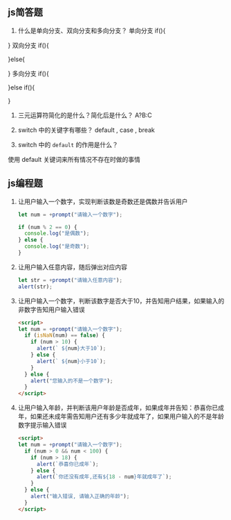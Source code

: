 ## js简答题
1. 什么是单向分支、双向分支和多向分支？ 单向分支 if(){

} 双向分支 if(){

}else{

} 多向分支 if(){

}else if(){

}

1. 三元运算符简化的是什么？简化后是什么？ A?B:C

1. switch 中的关键字有哪些？ default , case , break
2. switch 中的 `default` 的作用是什么？

使用 default 关键词来所有情况不存在时做的事情



## js编程题
1. 让用户输入一个数字，实现判断该数是奇数还是偶数并告诉用户

    ```js
    let num = +prompt("请输入一个数字");
    
    if (num % 2 == 0) {
      console.log("是偶数");
    } else {
      console.log("是奇数");
    }
    ```
2. 让用户输入任意内容，随后弹出对应内容

    ```js
    let str = +prompt("请输入任意内容");
    alert(str);
    ```
3. 让用户输入一个数字，判断该数字是否大于10，并告知用户结果，如果输入的非数字告知用户输入错误

    ```html
    <script>
    let num = +prompt("请输入一个数字");
      if (isNaN(num) == false) {
        if (num > 10) {
          alert(` ${num}大于10`);
        } else {
          alert(` ${num}小于10`);
        }
      } else {
        alert("您输入的不是一个数字");
      }
    </script>
    ```

4. 让用户输入年龄，并判断该用户年龄是否成年，如果成年并告知：恭喜你已成年，如果还未成年需告知用户还有多少年就成年了，如果用户输入的不是年龄数字提示输入错误

    ```html
    <script>
    let num = +prompt("请输入一个数字");
      if (num > 0 && num < 100) {
        if (num > 18) {
          alert(`恭喜你已成年`);
        } else {
          alert(`你还没有成年,还有${18 - num}年就成年了`);
        }
      } else {
        alert("输入错误, 请输入正确的年龄");
      }
    </script>
    ```
